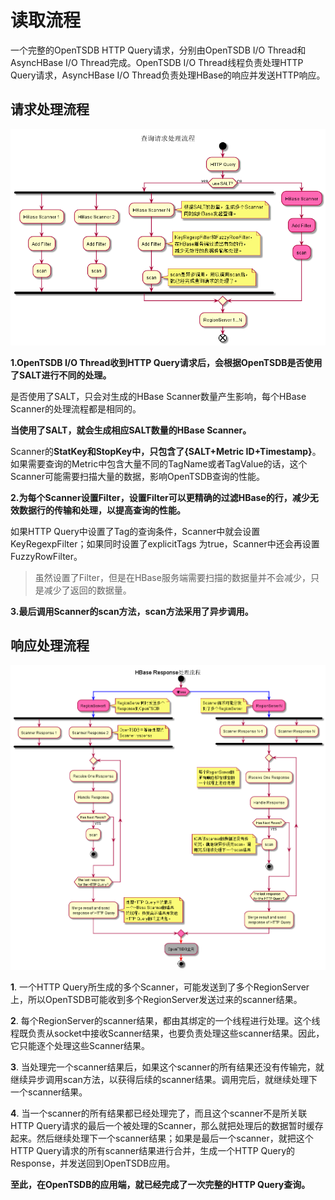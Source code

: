 # 读取流程

一个完整的OpenTSDB HTTP Query请求，分别由OpenTSDB I/O Thread和AsyncHBase I/O Thread完成。OpenTSDB I/O Thread线程负责处理HTTP Query请求，AsyncHBase I/O Thread负责处理HBase的响应并发送HTTP响应。

## 请求处理流程

![ReadProcess](pics/opentsdb_read_process.png)

**1.OpenTSDB I/O Thread收到HTTP Query请求后，会根据OpenTSDB是否使用了SALT进行不同的处理。**

是否使用了SALT，只会对生成的HBase Scanner数量产生影响，每个HBase Scanner的处理流程都是相同的。

**当使用了SALT，就会生成相应SALT数量的HBase Scanner。**

Scanner的**StatKey和StopKey中，只包含了{SALT+Metric ID+Timestamp}**。如果需要查询的Metric中包含大量不同的TagName或者TagValue的话，这个Scanner可能需要扫描大量的数据，影响OpenTSDB查询的性能。



**2.为每个Scanner设置Filter，设置Filter可以更精确的过滤HBase的行，减少无效数据行的传输和处理，以提高查询的性能。**

如果HTTP Query中设置了Tag的查询条件，Scanner中就会设置KeyRegexpFilter；如果同时设置了explicitTags 为true，Scanner中还会再设置FuzzyRowFilter。

> 虽然设置了Filter，但是在HBase服务端需要扫描的数据量并不会减少，只是减少了返回的数据量。



**3.最后调用Scanner的scan方法，scan方法采用了异步调用。**



## 响应处理流程

![img](pics/opentsdb_readresponse.png)

**1**.  一个HTTP Query所生成的多个Scanner，可能发送到了多个RegionServer上，所以OpenTSDB可能收到多个RegionServer发送过来的scanner结果。

**2**. 每个RegionServer的scanner结果，都由其绑定的一个线程进行处理。这个线程既负责从socket中接收Scanner结果，也要负责处理这些scanner结果。因此，它只能逐个处理这些Scanner结果。

**3**. 当处理完一个scanner结果后，如果这个scanner的所有结果还没有传输完，就继续异步调用scan方法，以获得后续的scanner结果。调用完后，就继续处理下一个scanner结果。

**4**. 当一个scanner的所有结果都已经处理完了，而且这个scanner不是所关联HTTP Query请求的最后一个被处理的Scanner，那么就把处理后的数据暂时缓存起来。然后继续处理下一个scanner结果；如果是最后一个scanner，就把这个HTTP Query请求的所有scanner结果进行合并，生成一个HTTP Query的Response，并发送回到OpenTSDB应用。



**至此，在OpenTSDB的应用端，就已经完成了一次完整的HTTP Query查询。**